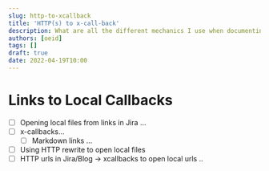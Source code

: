 ```yaml
---
slug: http-to-xcallback
title: 'HTTP(s) to x-call-back'
description: What are all the different mechanics I use when documenting things?
authors: [oeid]
tags: []
draft: true
date: 2022-04-19T10:00
---
```


# Links to Local Callbacks
* [ ] Opening local files from links in Jira ...
* [ ] x-callbacks...
	* [ ] Markdown links ...
* [ ] Using HTTP rewrite to open local files 
* [ ] HTTP urls in Jira/Blog → xcallbacks to open local urls ..